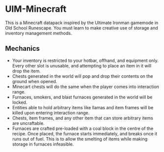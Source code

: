 # UIM-Minecraft
This is a Minecraft datapack inspired by the Ultimate Ironman gamemode in Old School Runescape. You must learn to make creative use of storage and inventory management methods. 

## Mechanics
- Your inventory is restricted to your hotbar, offhand, and equipment only. Every other slot is unusable, and attempting to place an item in it will drop the item.
- Chests generated in the world will pop and drop their contents on the ground when opened.
- Minecart chests will do the same when the player comes into interaction range.
- Furnaces, smokers, and blast furnaces generated in the world will be locked.
- Entities able to hold arbitrary items like llamas and item frames will be killed upon entering interaction range.
- Chests, item frames, and any other item that can store arbitrary items are uncraftable.
- Furnaces are crafted pre-loaded with a coal block in the centre of the recipe. Once placed, the furnace starts immediately, and breaks once it runs out of fuel. This is to allow the smelting of items while making storage in furnaces infeasible.
